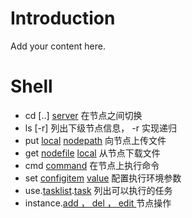 # Introduction #

Add your content here.


# Shell #
  * cd [..] [server](server.md)   在节点之间切换
  * ls [-r]    列出下级节点信息， -r 实现递归
  * put [local](local.md) [nodepath](nodepath.md)    向节点上传文件
  * get [nodefile](nodefile.md) [local](local.md)   从节点下载文件
  * cmd [command](command.md)   在节点上执行命令
  * set [configitem](configitem.md) [value](value.md) 配置执行环境参数
  * use.[tasklist](tasklist.md).[task](task.md)    列出可以执行的任务
  * instance.[add ， del ， edit  ](.md)  节点操作